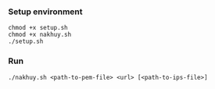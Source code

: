 ### Setup environment
```
chmod +x setup.sh
chmod +x nakhuy.sh
./setup.sh
```

### Run
```
./nakhuy.sh <path-to-pem-file> <url> [<path-to-ips-file>]
```

